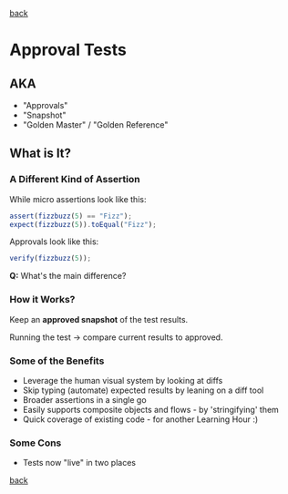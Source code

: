 [back](index.md)

# Approval Tests

## AKA

-   "Approvals"
-   "Snapshot"
-   "Golden Master" / "Golden Reference"

## What is It?

### A Different Kind of Assertion

While micro assertions look like this:

```ts
assert(fizzbuzz(5) == "Fizz");
expect(fizzbuzz(5)).toEqual("Fizz");
```

Approvals look like this:

```ts
verify(fizzbuzz(5));
```

**Q:** What's the main difference?

### How it Works?

Keep an **approved snapshot** of the test results.

Running the test -> compare current results to approved.

### Some of the Benefits

-   Leverage the human visual system by looking at diffs
-   Skip typing (automate) expected results by leaning on a diff tool
-   Broader assertions in a single go
-   Easily supports composite objects and flows - by 'stringifying' them
-   Quick coverage of existing code - for another Learning Hour :)

### Some Cons

-   Tests now "live" in two places

[back](index.md)
